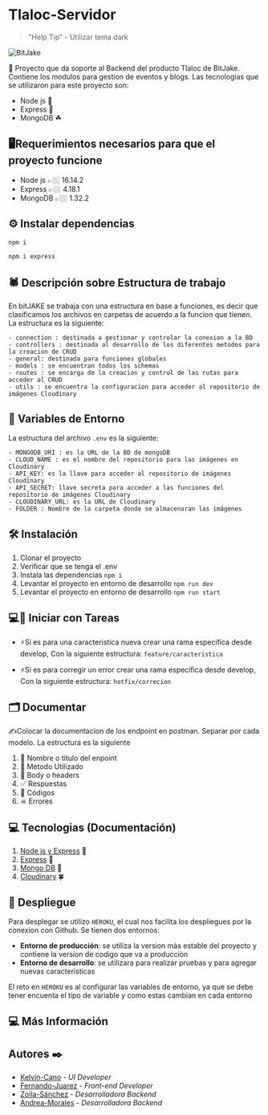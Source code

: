 # Tlaloc-Servidor
> "Help Tip" - Utilizar tema dark 

![BitJake](https://res.cloudinary.com/dzdoi1gfv/image/upload/v1656224813/TlalocLogo_kvw9dg.png)

🌳​ Proyecto que da soporte al Backend del producto Tlaloc de BitJake. Contiene los modulos para gestion de eventos y blogs. Las tecnologias que se utilizaron para este proyecto son:

- Node js 🍄
- Express  🌼
- MongoDB ​☘

## ​🖥️​ Requerimientos necesarios para que el proyecto funcione
- Node js 👉🏼​ 16.14.2 
- Express 👉🏼​ 4.18.1
- MongoDB 👉🏼​ 1.32.2

## ⚙ Instalar dependencias 
```bash
npm i
```

```bash
npm i express
```
## ​🕷️​​ Descripción sobre Estructura de trabajo
En bitJAKE se trabaja con una estructura en base a funciones, es decir que clasificamos los archivos en carpetas de acuerdo a la funcion que tienen. La estructura es la siguiente:

```
- connection : destinada a gestionar y controlar la conexion a la BD
- controllers : destinada al desarrollo de los diferentes metodos para la creacion de CRUD
- general: destinada para funciones globales
- models : se encuentran todos los schemas
- routes : se encarga de la creacion y control de las rutas para acceder al CRUD
- utils : se encuentra la configuracion para acceder al repositorio de imágenes Cloudinary
```


## ​🦜​ Variables de Entorno
La estructura del archivo `.env` es la siguiente:

```
- MONGODB_URI : es la URL de la BD de mongoDB
- CLOUD_NAME : es el nombre del repositorio para las imágenes en Cloudinary
- API_KEY: es la llave para acceder al repositorio de imágenes Cloudinary
- API_SECRET: llave secreta para acceder a las funciones del repositorio de imágenes Cloudinary
- CLOUDINARY_URL: es la URL de Cloudinary
- FOLDER : Nombre de la carpeta donde se almacenaran las imágenes
```

## 🛠 Instalación

1. Clonar el proyecto
2. Verificar que se tenga el .env
3. Instala las dependencias
   `npm i`
4. Levantar el proyecto en entorno de desarrollo
   `npm run dev`
5. Levantar el proyecto en entorno de desarrollo
   `npm run start`

## 💻​🔨​ Iniciar con Tareas
- ⚡Si es para una caracteristica nueva crear una rama especifica desde develop, Con la siguiente estructura:
    `feature/caracteristica `

- ⚡Si es para corregir un error crear una rama especifica desde develop, Con la siguiente estructura:
    `hotfix/correcion `

## 🗂 Documentar
✍Colocar la documentacion de los endpoint en postman. Separar por cada modelo. La estructura es la siguiente
 
1.   🌿​ Nombre o titulo del enpoint 
2.   🐢​ Método Utilizado
3.   ​🌴​ Body o headers
4.   ✅ Respuestas
5.   🤙 Códigos
6.   ☠ Errores

## 💻​ Tecnologias (Documentación)
1.  [Node js y Express](https://nodejs.org/en/docs/) 🌹​
2.  [Express](https://developer.mozilla.org/es/docs/Learn/Server-side/Express_Nodejs/Introduction) 🌳 
3.  [Mongo DB](https://www.mongodb.com/docs/) 🍁
4.  [Cloudinary](https://cloudinary.com/documentation) 🍀

## ​🦚​ Despliegue
Para desplegar se utilizo `HEROKU`, el cual nos facilita los despliegues por la conexion con Github. 
Se tienen dos entornos:
- **Entorno de producción**: se utiliza la version màs estable del proyecto y contiene la version de codigo que va a producciòn
- **Entorno de desarrollo**: se utilizara para realizar pruebas y para agregar nuevas caracteristicas

El reto en `HEROKU` es al configurar las variables de entorno, ya que se debe tener encuenta el tipo de variable y como estas cambian en cada entorno

## 💻​ Más Información

## Autores ✒️
* [Kelvin-Cano](https://github.com/Allecan) - *UI Developer*
* [Fernando-Juarez](https://github.com/Rafterminador) - *Front-end Developer* 
* [Zoila-Sánchez](https://github.com/ZoilaSanchez) - *Desarrolladora Backend*
* [Andrea-Morales](https://github.com/AGMH16) - *Desarrolladora Backend* 